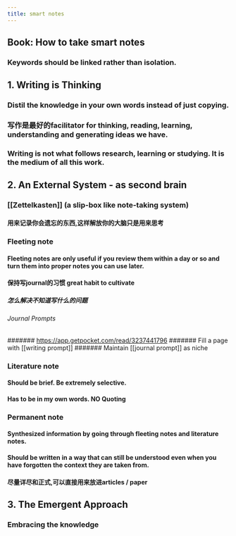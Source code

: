 ```yaml
---
title: smart notes
---
```


## Book: How to take smart notes
### Keywords should be linked rather than isolation.
## 1. Writing is Thinking
### Distil the knowledge in your own words instead of just copying.
### 写作是最好的facilitator for thinking, reading, learning, understanding and generating ideas we have.
### Writing is not what follows research, learning or studying. It is the **medium** of all this work.
## 2. An External System - as second brain
### [[Zettelkasten]] (a slip-box like note-taking system)
#### 用来记录你会遗忘的东西,这样解放你的大脑只是用来思考
### Fleeting note
#### Fleeting notes are only useful if you review them within a day or so and turn them into proper notes you can use later.
#### 保持写journal的习惯 great habit to cultivate
##### 怎么解决不知道写什么的问题
###### Journal Prompts
####### https://app.getpocket.com/read/3237441796
####### Fill a page with [[writing prompt]]
####### Maintain [[journal prompt]] as niche
### Literature note
#### Should be brief. Be extremely selective.
#### Has to be in my own words. **NO Quoting**
### Permanent note
#### Synthesized information by going through fleeting notes and literature notes.
#### Should be written in a way that can still be understood even when you have forgotten the context they are taken from.
#### 尽量详尽和正式,可以直接用来放进articles / paper
## 3. The Emergent Approach
### Embracing the knowledge
##
